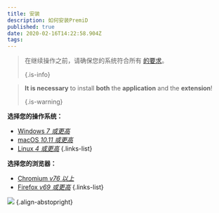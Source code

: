 ```yaml
---
title: 安装
description: 如何安装PremiD
published: true
date: 2020-02-16T14:22:58.904Z
tags: 
---
```


> 在继续操作之前，请确保您的系统符合所有 [的要求](/install/requirements)。 
> 
> {.is-info}

> **It is necessary** to install **both** the **application** and the **extension**! 
> 
> {.is-warning}

**选择您的操作系统：**
- [Windows *7 或更高*](/install/windows)
- [macOS *10.11 或更高*](/install/macos)
- [Linux *4 或更高*](/install/linux)
{.links-list}

**选择您的浏览器：**
- [Chromium *v76 以上*](/install/chromium)
- [Firefox *v69 或更高*](/install/firefox)
{.links-list}

![](https://a.icons8.com/ajlQdsfa/FZhYWV/svg.svg) {.align-abstopright}